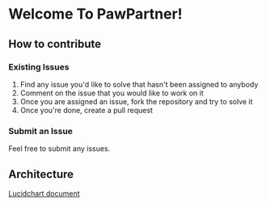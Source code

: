 # Welcome To PawPartner!

## How to contribute

### Existing Issues
1. Find any issue you'd like to solve that hasn't been assigned to anybody
2. Comment on the issue that you would like to work on it
3. Once you are assigned an issue, fork the repository and try to solve it
4. Once you're done, create a pull request

### Submit an Issue
Feel free to submit any issues.

## Architecture

[Lucidchart document](https://lucid.app/documents/embedded/2d805f3f-4314-4d6a-9015-b6e659d66bcd)


